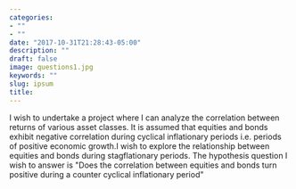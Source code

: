 ```yaml
---
categories:
- ""
- ""
date: "2017-10-31T21:28:43-05:00"
description: ""
draft: false
image: questions1.jpg
keywords: ""
slug: ipsum
title: 
---
```


I wish to undertake a project where I can analyze the correlation between returns of various asset classes. It is assumed that equities and bonds exhibit negative correlation during cyclical inflationary periods i.e. periods of positive economic growth.I wish to explore the relationship between equities and bonds during stagflationary periods. The hypothesis question I wish to answer is "Does the correlation between equities and bonds turn positive during a counter cyclical inflationary period"